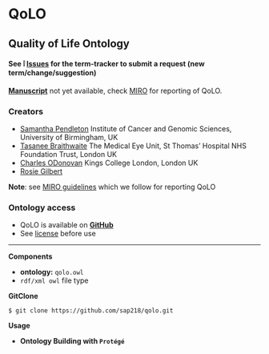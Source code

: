 # QoLO

## Quality of Life Ontology

#### See :grey_exclamation: [Issues](https://github.com/sap218/qolo/issues)  for the term-tracker to submit a request (new term/change/suggestion) 

[**Manuscript**]() not yet available, check [MIRO](https://sap218.github.io/qolo/MIRO.html) for reporting of QoLO.

### Creators
* [Samantha Pendleton](https://twitter.com/sap218) Institute of Cancer and Genomic Sciences, University of Birmingham, UK
* [Tasanee Braithwaite](https://twitter.com/tasbraithwaite) The Medical Eye Unit, St Thomas’ Hospital NHS Foundation Trust, London UK
* [Charles ODonovan]() Kings College London, London UK
* [Rosie Gilbert]()

**Note**: see [MIRO guidelines](MIRO.md) which we follow for reporting QoLO

### Ontology access
* QoLO is available on [**GitHub**](https://github.com/sap218/qolo)
* See [license](https://github.com/sap218/qolo/blob/master/LICENSE) before use 

---

**Components**
* **ontology:** `qolo.owl`
* `rdf/xml owl` file type

**GitClone**
```
$ git clone https://github.com/sap218/qolo.git
```

**Usage**
* **Ontology Building with `Protégé`**
